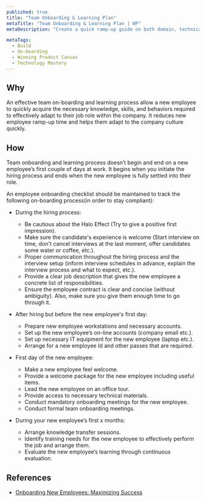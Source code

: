 ```yaml
---
published: true
title: "Team Onboarding & Learning Plan"
metaTitle: "Team Onboarding & Learning Plan | WP"
metaDescription: "Create a quick ramp-up guide on both domain, technical and process knowledge for new team members. Make them aware of their purpose responsibilities in the team."

metaTags:
  - Build
  - On-boarding
  - Winning Product Canvas
  - Technology Mastery
---
```


## Why
An effective team on-boarding and learning process allow a new employee to quickly acquire the necessary knowledge, skills, and behaviors required to effectively adapt to their job role within the company. It reduces new employee ramp-up time and helps them adapt to the company culture quickly.

## How
Team onboarding and learning process doesn’t begin and end on a new employee’s first couple of days at work. It begins when you initiate the hiring process and ends when the new employee is fully settled into their role.

An employee onboarding checklist should be maintained to track the following on-boarding process(in order to stay compliant):

- During the hiring process:
  - Be cautious about the Halo Effect (Try to give a positive first impression).
  - Make sure the candidate's experience is welcome (Start interview on time, don't cancel interviews at the last moment, offer candidates some water or coffee, etc.).
  - Proper communication throughout the hiring process and the interview setup (inform interview schedules in advance, explain the interview process and what to expect, etc.).
  - Provide a clear job description that gives the new employee a concrete list of responsibilities.
  - Ensure the employee contract is clear and concise (without ambiguity). Also, make sure you give them enough time to go through it.


- After hiring but before the new employee's first day:
  - Prepare new employee workstations and necessary accounts.
  - Set up the new employee’s on-line accounts (company email etc.).
  - Set up necessary IT equipment for the new employee (laptop etc.).
  - Arrange for a new employee Id and other passes that are required.


- First day of the new employee:
  - Make a new employee feel welcome.
  - Provide a welcome package for the new employee including useful items.
  - Lead the new employee on an office tour.
  - Provide access to necessary technical materials.
  - Conduct mandatory onboarding meetings for the new employee.
  - Conduct formal team onboarding meetings.
  

- During your new employee’s first x months:
  - Arrange knowledge transfer sessions.
  - Identify training needs for the new employee to effectively perform the job and arrange them.
  - Evaluate the new employee’s learning through continuous evaluation.


## References
- [Onboarding New Employees: Maximizing Success](https://www.shrm.org/hr-today/trends-and-forecasting/special-reports-and-expert-views/Documents/Onboarding-New-Employees.pdf)

